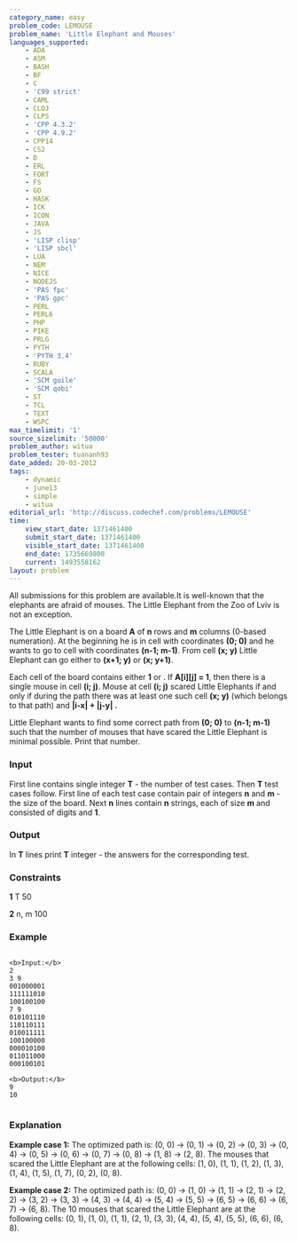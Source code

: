```yaml
---
category_name: easy
problem_code: LEMOUSE
problem_name: 'Little Elephant and Mouses'
languages_supported:
    - ADA
    - ASM
    - BASH
    - BF
    - C
    - 'C99 strict'
    - CAML
    - CLOJ
    - CLPS
    - 'CPP 4.3.2'
    - 'CPP 4.9.2'
    - CPP14
    - CS2
    - D
    - ERL
    - FORT
    - FS
    - GO
    - HASK
    - ICK
    - ICON
    - JAVA
    - JS
    - 'LISP clisp'
    - 'LISP sbcl'
    - LUA
    - NEM
    - NICE
    - NODEJS
    - 'PAS fpc'
    - 'PAS gpc'
    - PERL
    - PERL6
    - PHP
    - PIKE
    - PRLG
    - PYTH
    - 'PYTH 3.4'
    - RUBY
    - SCALA
    - 'SCM guile'
    - 'SCM qobi'
    - ST
    - TCL
    - TEXT
    - WSPC
max_timelimit: '1'
source_sizelimit: '50000'
problem_author: witua
problem_tester: tuananh93
date_added: 20-03-2012
tags:
    - dynamic
    - june13
    - simple
    - witua
editorial_url: 'http://discuss.codechef.com/problems/LEMOUSE'
time:
    view_start_date: 1371461400
    submit_start_date: 1371461400
    visible_start_date: 1371461400
    end_date: 1735669800
    current: 1493558162
layout: problem
---
```

All submissions for this problem are available.It is well-known that the elephants are afraid of mouses. The Little Elephant from the Zoo of Lviv is not an exception.

The Little Elephant is on a board **A** of **n** rows and **m** columns (0-based numeration). At the beginning he is in cell with coordinates **(0; 0)** and he wants to go to cell with coordinates **(n-1; m-1)**. From cell **(x; y)** Little Elephant can go either to **(x+1; y)** or **(x; y+1)**.

Each cell of the board contains either **1** or . If **A\[i\]\[j\] = 1**, then there is a single mouse in cell **(i; j)**. Mouse at cell **(i; j)** scared Little Elephants if and only if during the path there was at least one such cell **(x; y)** (which belongs to that path) and **|i-x| + |j-y| .**

Little Elephant wants to find some correct path from **(0; 0)** to **(n-1; m-1)** such that the number of mouses that have scared the Little Elephant is minimal possible. Print that number.

### Input

First line contains single integer **T** - the number of test cases. Then **T** test cases follow. First line of each test case contain pair of integers **n** and **m** - the size of the board. Next **n** lines contain **n** strings, each of size **m** and consisted of digits  and **1**.

### Output

In **T** lines print **T** integer - the answers for the corresponding test.

### Constraints

**1** T 50

**2** n, m 100

### Example

```

<b>Input:</b>
2
3 9
001000001
111111010
100100100
7 9
010101110
110110111
010011111
100100000
000010100
011011000
000100101

<b>Output:</b>
9
10


```
### Explanation

**Example case 1:** The optimized path is: (0, 0) -> (0, 1) -> (0, 2) -> (0, 3) -> (0, 4) -> (0, 5) -> (0, 6) -> (0, 7) -> (0, 8) -> (1, 8) -> (2, 8). The mouses that scared the Little Elephant are at the following cells: (1, 0), (1, 1), (1, 2), (1, 3), (1, 4), (1, 5), (1, 7), (0, 2), (0, 8).

**Example case 2:** The optimized path is: (0, 0) -> (1, 0) -> (1, 1) -> (2, 1) -> (2, 2) -> (3, 2) -> (3, 3) -> (4, 3) -> (4, 4) -> (5, 4) -> (5, 5) -> (6, 5) -> (6, 6) -> (6, 7) -> (6, 8). The 10 mouses that scared the Little Elephant are at the following cells: (0, 1), (1, 0), (1, 1), (2, 1), (3, 3), (4, 4), (5, 4), (5, 5), (6, 6), (6, 8).